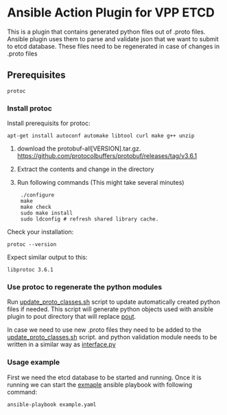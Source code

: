 # Ansible Action Plugin for VPP ETCD

This is a plugin that contains generated python files out of
.proto files. Ansible plugin uses them to parse and validate
json that we want to submit to etcd database. These files need
to be regenerated in case of changes in .proto files

## Prerequisites

    protoc

### Install protoc

Install prerequisits for protoc:

    apt-get install autoconf automake libtool curl make g++ unzip

1. download the protobuf-all\[VERSION\].tar.gz.
https://github.com/protocolbuffers/protobuf/releases/tag/v3.6.1
2. Extract the contents and change in the directory
3. Run following commands (This might take several minutes)

        ./configure
        make
        make check
        sudo make install
        sudo ldconfig # refresh shared library cache.

Check your installation:

    protoc --version

Expect similar output to this:

    libprotoc 3.6.1


### Use protoc to regenerate the python modules

Run [update_proto_classes.sh](../scripts/update_proto_classes.sh) script
to update automatically created python files if needed. This script will
generate python objects used with ansible plugin to pout directory that
will replace [pout](action_plugins/pout).

In case we need to use new .proto files they need to be added to the
[update_proto_classes.sh](../scripts/update_proto_classes.sh) script.
and python validation module needs to be written in a similar way as
[interface.py](action_plugins/plugins/interface.py)

### Usage example

First we need the etcd database to be started and running. Once it is running
we can start the [exmaple](example.yaml) ansible playbook with following command:

    ansible-playbook example.yaml